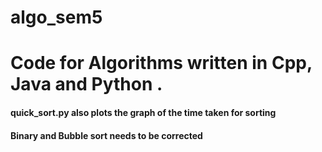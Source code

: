 # algo_sem5
# Code for Algorithms written in Cpp, Java and Python .


#### quick_sort.py also plots the graph of the time taken for sorting


#### Binary and Bubble sort needs to be corrected
